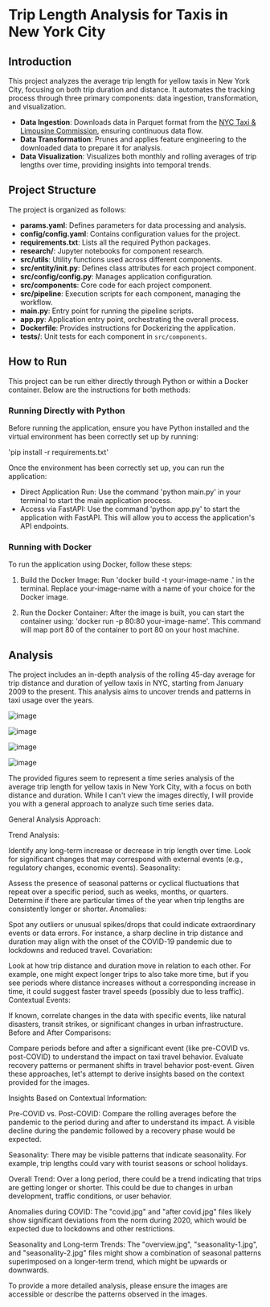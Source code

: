 # Trip Length Analysis for Taxis in New York City

## Introduction

This project analyzes the average trip length for yellow taxis in New York City, focusing on both trip duration and distance. It automates the tracking process through three primary components: data ingestion, transformation, and visualization.

- **Data Ingestion**: Downloads data in Parquet format from the [NYC Taxi & Limousine Commission](https://www1.nyc.gov/site/tlc/about/tlc-trip-record-data.page), ensuring continuous data flow.
- **Data Transformation**: Prunes and applies feature engineering to the downloaded data to prepare it for analysis.
- **Data Visualization**: Visualizes both monthly and rolling averages of trip lengths over time, providing insights into temporal trends.

## Project Structure

The project is organized as follows:

- **params.yaml**: Defines parameters for data processing and analysis.
- **config/config.yaml**: Contains configuration values for the project.
- **requirements.txt**: Lists all the required Python packages.
- **research/**: Jupyter notebooks for component research.
- **src/utils**: Utility functions used across different components.
- **src/entity/__init__.py**: Defines class attributes for each project component.
- **src/config/config.py**: Manages application configuration.
- **src/components**: Core code for each project component.
- **src/pipeline**: Execution scripts for each component, managing the workflow.
- **main.py**: Entry point for running the pipeline scripts.
- **app.py**: Application entry point, orchestrating the overall process.
- **Dockerfile**: Provides instructions for Dockerizing the application.
- **tests/**: Unit tests for each component in `src/components`.

## How to Run

This project can be run either directly through Python or within a Docker container. Below are the instructions for both methods:

### Running Directly with Python

Before running the application, ensure you have Python installed and the virtual environment has been correctly set up by running:

'pip install -r requirements.txt'

Once the environment has been correctly set up, you can run the application:

- Direct Application Run: Use the command 'python main.py' in your terminal to start the main application process.
- Access via FastAPI: Use the command 'python app.py' to start the application with FastAPI. This will allow you to access the application's API endpoints.

### Running with Docker
To run the application using Docker, follow these steps:

1. Build the Docker Image:
Run 'docker build -t your-image-name .' in the terminal. Replace your-image-name with a name of your choice for the Docker image.

2. Run the Docker Container:
After the image is built, you can start the container using: 'docker run -p 80:80 your-image-name'. This command will map port 80 of the container to port 80 on your host machine.




## Analysis

The project includes an in-depth analysis of the rolling 45-day average for trip distance and duration of yellow taxis in NYC, starting from January 2009 to the present. This analysis aims to uncover trends and patterns in taxi usage over the years.

![image](https://github.com/jjjjjooooo/Taxi_trip_records/assets/50882720/a9e32a49-db51-4b31-ab13-22f7e7e700cc)


![image](https://github.com/jjjjjooooo/Taxi_trip_records/assets/50882720/b28142e7-d9c3-4d67-aa1e-6333f0934c0f)

![image](https://github.com/jjjjjooooo/Taxi_trip_records/assets/50882720/24c1c469-734e-4984-b142-a7ad34602dd1)


![image](https://github.com/jjjjjooooo/Taxi_trip_records/assets/50882720/95f4a586-c20b-4981-9db3-c5aed3414927)

The provided figures seem to represent a time series analysis of the average trip length for yellow taxis in New York City, with a focus on both distance and duration. While I can't view the images directly, I will provide you with a general approach to analyze such time series data.

General Analysis Approach:

Trend Analysis:

Identify any long-term increase or decrease in trip length over time.
Look for significant changes that may correspond with external events (e.g., regulatory changes, economic events).
Seasonality:

Assess the presence of seasonal patterns or cyclical fluctuations that repeat over a specific period, such as weeks, months, or quarters.
Determine if there are particular times of the year when trip lengths are consistently longer or shorter.
Anomalies:

Spot any outliers or unusual spikes/drops that could indicate extraordinary events or data errors.
For instance, a sharp decline in trip distance and duration may align with the onset of the COVID-19 pandemic due to lockdowns and reduced travel.
Covariation:

Look at how trip distance and duration move in relation to each other.
For example, one might expect longer trips to also take more time, but if you see periods where distance increases without a corresponding increase in time, it could suggest faster travel speeds (possibly due to less traffic).
Contextual Events:

If known, correlate changes in the data with specific events, like natural disasters, transit strikes, or significant changes in urban infrastructure.
Before and After Comparisons:

Compare periods before and after a significant event (like pre-COVID vs. post-COVID) to understand the impact on taxi travel behavior.
Evaluate recovery patterns or permanent shifts in travel behavior post-event.
Given these approaches, let's attempt to derive insights based on the context provided for the images.

Insights Based on Contextual Information:

Pre-COVID vs. Post-COVID: Compare the rolling averages before the pandemic to the period during and after to understand its impact. A visible decline during the pandemic followed by a recovery phase would be expected.

Seasonality: There may be visible patterns that indicate seasonality. For example, trip lengths could vary with tourist seasons or school holidays.

Overall Trend: Over a long period, there could be a trend indicating that trips are getting longer or shorter. This could be due to changes in urban development, traffic conditions, or user behavior.

Anomalies during COVID: The "covid.jpg" and "after covid.jpg" files likely show significant deviations from the norm during 2020, which would be expected due to lockdowns and other restrictions.

Seasonality and Long-term Trends: The "overview.jpg", "seasonality-1.jpg", and "seasonality-2.jpg" files might show a combination of seasonal patterns superimposed on a longer-term trend, which might be upwards or downwards.

To provide a more detailed analysis, please ensure the images are accessible or describe the patterns observed in the images.





